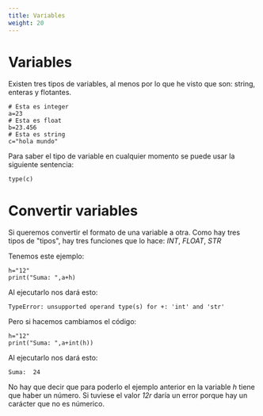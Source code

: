 ```yaml
---
title: Variables
weight: 20
---
```


# Variables

Existen tres tipos de variables, al menos por lo que he visto que son: string, enteras y flotantes.

```tpl
# Esta es integer
a=23
# Esta es float
b=23.456
# Esta es string
c="hola mundo"
```

Para saber el tipo de variable en cualquier momento se puede usar la siguiente sentencia:
```tpl
type(c)
```

# Convertir variables

Si queremos convertir el formato de una variable a otra. Como hay tres tipos de "tipos", hay tres funciones que lo hace: *INT*, *FLOAT*, *STR*

Tenemos este ejemplo:
```tpl
h="12"
print("Suma: ",a+h)
```
Al ejecutarlo nos dará esto:
```
TypeError: unsupported operand type(s) for +: 'int' and 'str'
```
Pero si hacemos cambiamos el código:
```tpl
h="12"
print("Suma: ",a+int(h))
```
Al ejecutarlo nos dará esto:
```
Suma:  24
```

No hay que decir que para poderlo el ejemplo anterior en la variable *h* tiene que haber un número. Si tuviese el valor *12r* daría un error porque hay un carácter que no es númerico.
